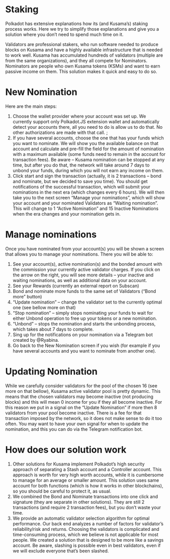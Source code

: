 # Staking

Polkadot has extensive explanations how its (and Kusama’s) staking process works. Here we try to simplify those explanations and give you a solution where you don’t need to spend much time on it.

Validators are professional stakers, who run software needed to produce blocks on Kusama and have a highly available infrastructure that is needed to work well. Kusama has accumulated hundreds of validators (multiple are from the same organizations), and they all compete for Nominators. Nominators are people who own Kusama tokens (KSMs) and want to earn passive income on them. This solution makes it quick and easy to do so. 

# New Nomination

Here are the main steps:

1. Choose the wallet provider where your account was set up. We currently support only Polkadot.JS extension wallet and automatically detect your accounts there, all you need to do is allow us to do that. No other authorizations are made with that call. ;
2. If you have several accounts, choose the one that has your funds which you want to nominate. We will show you the available balance on that account and calculate and pre-fill the field for the amount of nomination with a maximum available (some funds need to remain in the account for transaction fees). Be aware – Kusama nomination can be stopped at any time, but after you do that, the network will take around 7 days to unbond your funds, during which you will not earn any income on them.
3. Click start and sign the transaction (actually, it is 2 transactions – bond and nominate, but we decided to save you time). You should get notifications of the successful transaction, which will submit your nominations in the next era (which changes every 6 hours). We will then take you to the next screen “Manage your nominations”, which will show your account and your nominated Validators as “Waiting nomination”. This will change to 1 “Active Nomination” and 15 Inactive Nominations when the era changes and your nomination gets in. 

# Manage nominations

Once you have nominated from your account(s) you will be shown a screen that allows you to manage your nominations. There you will be able to:

1. See your account(s), active nomination(s) and the bonded amount with the commission your currently active validator charges. If you click on the arrow on the right, you will see more details – your inactive and waiting nominations, as well as additional data on your account.
2. See your Rewards (currently an external report on Subscan)
3. Bond and nominate more funds to the same set of Validators (“Bond more” button)
4. “Update nomination” – change the validator set to the currently optimal one (see bellow more on that)
5. “Stop nomination” – simply stops nominating your funds to wait for either Unbond operation to free up your tokens or a new nomination.
6. “Unbond” – stops the nomination and starts the unbonding process, which takes about 7 days to complete.
7. Sing up for the notifications on your nomination via a Telegram bot created by @Ryabina. 
8. Go back to the New Nomination screen if you wish (for example if you have several accounts and you want to nominate from another one).

# Updating Nomination

While we carefully consider validators for the pool of the chosen 16 (see more on that bellow), Kusama active validator pool is pretty dynamic. This means that the chosen validators may become inactive (not producing blocks) and this will mean 0 income for you if they all become inactive.
For this reason we put in a signal on the “Update Nomination” if more then 8 validators from your pool become inactive. There is a fee for that transaction imposed by the network, so it does not make sense to do it too often. You may want to have your own signal for when to update the nomination, and this you can do via the Telegram notification bot. 

# How does our solution work

1. Other solutions for Kusama implement Polkadot’s high security approach of separating a Stash account and a Controller account. This approach is worth for very high worth accounts, while it is cumbersome to manage for an average or smaller amount. This solution uses same account for both functions (which is how it works in other blockchains), so you should be careful to protect it, as usual.
2. We combined the Bond and Nominate transactions into one click and signature (they are separate in other solutions). They are still 2 transactions (and require 2 transaction fees), but you don’t waste your time.
3. We provide an automatic validator selection algorithm for optimal performance. Our back end analyzes a number of factors for validator’s reliability/risk and returns. Choosing the validators is complicated and time-consuming process, which we believe is not applicable for most people. We created a solution that is designed to be more like a savings account. Be aware, slashing is possible even in best validators, even if we will exclude everyone that’s been slashed. 
